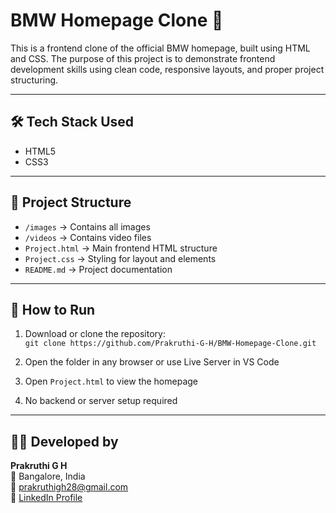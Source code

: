 # BMW Homepage Clone 🚗

This is a frontend clone of the official BMW homepage, built using HTML and CSS. The purpose of this project is to demonstrate frontend development skills using clean code, responsive layouts, and proper project structuring.

---

## 🛠️ Tech Stack Used

- HTML5  
- CSS3

---

## 📁 Project Structure

- `/images` → Contains all images  
- `/videos` → Contains video files  
- `Project.html` → Main frontend HTML structure  
- `Project.css` → Styling for layout and elements  
- `README.md` → Project documentation

---

## 🚀 How to Run

1. Download or clone the repository:  
   `git clone https://github.com/Prakruthi-G-H/BMW-Homepage-Clone.git`

2. Open the folder in any browser or use Live Server in VS Code  
3. Open `Project.html` to view the homepage  
4. No backend or server setup required

---

## 👩‍💻 Developed by

**Prakruthi G H**  
📍 Bangalore, India  
📧 prakruthigh28@gmail.com  
🔗 [LinkedIn Profile](https://www.linkedin.com/in/prakruthi-g-h)


